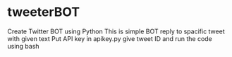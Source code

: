 # tweeterBOT
Create Twitter BOT using Python
This is simple BOT reply to spacific tweet with given text
Put API key in apikey.py
give tweet ID and run the code using bash
